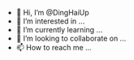 - 👋 Hi, I’m @DingHaiUp
- 👀 I’m interested in ...
- 🌱 I’m currently learning ...
- 💞️ I’m looking to collaborate on ...
- 📫 How to reach me ...

<!---
DingHaiUp/DingHaiUp is a ✨ special ✨ repository because its `README.md` (this file) appears on your GitHub profile.
You can click the Preview link to take a look at your changes.
--->
